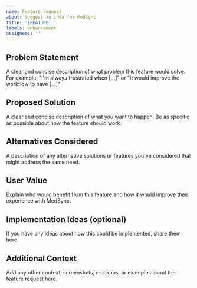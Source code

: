 ```yaml
---
name: Feature request
about: Suggest an idea for MedSync
title: '[FEATURE] '
labels: enhancement
assignees: ''
---
```


## Problem Statement
A clear and concise description of what problem this feature would solve. For example: "I'm always frustrated when [...]" or "It would improve the workflow to have [...]"

## Proposed Solution
A clear and concise description of what you want to happen. Be as specific as possible about how the feature should work.

## Alternatives Considered
A description of any alternative solutions or features you've considered that might address the same need.

## User Value
Explain who would benefit from this feature and how it would improve their experience with MedSync.

## Implementation Ideas (optional)
If you have any ideas about how this could be implemented, share them here.

## Additional Context
Add any other context, screenshots, mockups, or examples about the feature request here.